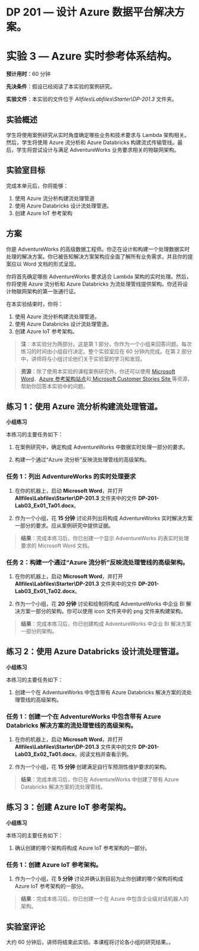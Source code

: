 ﻿---
lab:
    title: 'Azure 实时参考体系结构'
    module: '模块 3:Azure 实时处理参考架构'
---

# DP 201 — 设计 Azure 数据平台解决方案。
# 实验 3 — Azure 实时参考体系结构。

**预计用时**：60 分钟

**先决条件**：假设已经阅读了本实验的案例研究。

**实验文件**：本实验的文件位于 _Allfiles\Labfiles\Starter\DP-201.3_ 文件夹。

## 实验概述

学生将使用案例研究从实时角度确定哪些业务和技术要求与 Lambda 架构相关。然后，学生将使用 Azure 流分析和 Azure Databricks 构建流式传输管线。最后，学生将尝试设计与满足 AdventureWorks 业务要求相关的物联网架构。

## 实验室目标
  
完成本单元后，你将能够：

1. 使用 Azure 流分析构建流处理管道
1. 使用 Azure Databricks 设计流处理管道。
1. 创建 Azure IoT 参考架构

## 方案
  
你是 AdventureWorks 的高级数据工程师。你正在设计和构建一个处理数据实时处理的解决方案。你已被告知解决方案架构应全面了解所有业务需求，并且你的提案应以 Word 文档的形式呈现。

你将首先确定哪些 AdventureWorks 要求适合 Lambda 架构的实时处理。然后，你将使用 Azure 流分析和 Azure Databricks 为流处理管线提供架构。你还将设计物联网架构的第一张通行证。

在本实验结束时，你将：

1. 使用 Azure 流分析构建流处理管道。
1. 使用 Azure Databricks 设计流处理管道。
1. 创建 Azure IoT 参考架构。

>**注**：本实验分为两部分。这是第 1 部分，你作为一个小组来回答问题。每次练习的时间由小组自行决定。整个实验室应在 60 分钟内完成。在第 2 部分中，讲师将与小组讨论他们关于实验室的学习和发现。

>**资源**：除了使用本实验的课程案例研究外，你还可以使用 [Microsoft Word](https://docs.microsoft.com)、[Azure 参考架构站点](https://docs.microsoft.com/en-us/azure/architecture/reference-architectures/)和[  Microsoft Customer Stories Site ](https://customers.microsoft.com/)等资源，帮助你回答本实验中的问题。

## 练习 1：使用 Azure 流分析构建流处理管道。

**小组练习**
  
本练习的主要任务如下：

1. 在案例研究中，确定构成 AdventureWorks 中数据实时处理一部分的要求。

1. 构建一个通过“Azure 流分析”反映流处理管线的高级架构。

### 任务 1：列出 AdventureWorks 的实时处理要求

1. 在你的机器上，启动 **Microsoft Word**，并打开 **Allfiles\Labfiles\Starter\DP-201.3** 文件夹中的文件 **DP-201-Lab03_Ex01_Ta01.docx**。

1. 作为一个小组，花 **15 分钟** 讨论并列出将构成 AdventureWorks 实时解决方案一部分的要求。应从案例研究中提供证据。

> **结果**：完成本练习后，你已创建一个显示 AdventureWorks 的表实时处理要求的 Microsoft Word 文档。

### 任务 2：构建一个通过“Azure 流分析”反映流处理管线的高级架构。

1. 在你的机器上，启动 **Microsoft Word**，并打开 **Allfiles\Labfiles\Starter\DP-201.3** 文件夹中的文件 **DP-201-Lab03_Ex01_Ta02.docx**。

1. 作为一个小组，花 **20 分钟** 讨论和绘制将构成 AdventureWorks 中企业 BI 解决方案一部分的架构。你可以使用 icon 文件夹中的 png 文件来构建架构。

> **结果**：完成本练习后，你已创建构成 AdventureWorks 中企业 BI 解决方案一部分的架构。

## 练习 2：使用 Azure Databricks 设计流处理管道。

**小组练习**
  
本练习的主要任务如下：

1. 创建一个在 AdventureWorks 中包含带有 Azure Databricks 解决方案的流处理管线的高级架构。

### 任务 1：创建一个在 AdventureWorks 中包含带有 Azure Databricks 解决方案的流处理管线的高级架构。

1. 在你的机器上，启动 **Microsoft Word**，并打开 **Allfiles\Labfiles\Starter\DP-201.3** 文件夹中的文件 **DP-201-Lab03_Ex02_Ta01.docx**。阅读文档并查看示例。

1. 作为一个小组，花 **15 分钟** 创建满足自行车预测性维护要求的架构。

> **结果**：完成本练习后，你已在 AdventureWorks 中创建了带有 Azure Databricks 解决方案的流处理管线。

## 练习 3：创建 Azure IoT 参考架构。

**小组练习**
  
本练习的主要任务如下：

1. 确认创建的哪个架构将构成 Azure IoT 参考架构的一部分。

### 任务 1：创建 Azure IoT 参考架构。

1. 作为一个小组，花 **5 分钟** 讨论并确认到目前为止你创建的哪个架构将构成 Azure IoT 参考架构的一部分。

> **结果**：完成本练习后，你已创建一个在 Azure 中包含企业级对话机器人的架构。

## 实验室评论

大约 60 分钟后，讲师将结束此实验。本课程将讨论各小组的研究结果。。